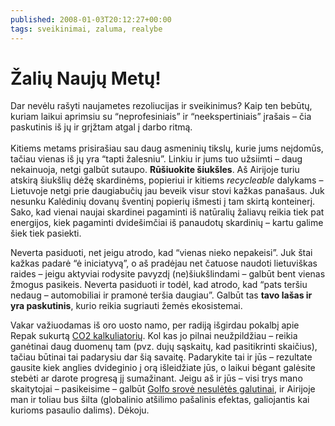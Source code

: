 ```yaml
---
published: 2008-01-03T20:12:27+00:00
tags: sveikinimai, zaluma, realybe
---
```


# Žalių Naujų Metų!

<p>Dar nevėlu rašyti naujametes rezoliucijas ir sveikinimus? Kaip ten bebūtų, kuriam laikui aprimsiu su “neprofesiniais” ir “neekspertiniais” įrašais – čia paskutinis iš jų ir grįžtam atgal į darbo ritmą.<br>
<span id="more-20"></span><br>
Kitiems metams prisirašiau sau daug asmeninių tikslų, kurie jums neįdomūs, tačiau vienas iš jų yra “tapti žalesniu”. Linkiu ir jums tuo užsiimti – daug nekainuoja, netgi galbūt sutaupo. <strong>Rūšiuokite šiukšles</strong>. Aš Airijoje turiu atskirą šiukšlių dėžę skardinėms, popieriui ir kitiems <i>recycleable</i> dalykams – Lietuvoje netgi prie daugiabučių jau beveik visur stovi kažkas panašaus. Juk nesunku Kalėdinių dovanų šventinį popierių išmesti į tam skirtą konteinerį. Sako, kad vienai naujai skardinei pagaminti iš natūralių žaliavų reikia tiek pat energijos, kiek pagaminti dvidešimčiai iš panaudotų skardinių – kartu galime šiek tiek pasiekti.</p>
<p>Neverta pasiduoti, net jeigu atrodo, kad “vienas nieko nepakeisi”. Juk štai kažkas padarė “ė iniciatyvą”, o aš pradėjau net čatuose naudoti lietuviškas raides – jeigu aktyviai rodysite pavyzdį (ne)šiukšlindami – galbūt bent vienas žmogus pasikeis. Neverta pasiduoti ir todėl, kad atrodo, kad “pats teršiu nedaug – automobiliai ir pramonė teršia daugiau”. Galbūt tas <strong>tavo lašas ir yra paskutinis</strong>, kurio reikia sugriauti žemės ekosistemai.</p>
<p>Vakar važiuodamas iš oro uosto namo, per radiją išgirdau pokalbį apie Repak sukurtą <a href="http://carboncalc.repak.ie/">CO2 kalkuliatorių</a>. Kol kas jo pilnai neužpildžiau – reikia ganėtinai daug duomenų tam (pvz. dujų sąskaitų, kad pasitikrinti skaičius), tačiau būtinai tai padarysiu dar šią savaitę. Padarykite tai ir jūs – rezultate gausite kiek anglies dvideginio į orą išleidžiate jūs, o laikui bėgant galėsite stebėti ar darote progresą jį sumažinant. Jeigu aš ir jūs – visi trys mano skaitytojai – pasikeisime – galbūt <a href="http://en.wikipedia.org/wiki/Shutdown_of_thermohaline_circulation">Golfo srovė nesulėtės galutinai</a>, ir Airijoje man ir toliau bus šilta (globalinio atšilimo pašalinis efektas, galiojantis kai kurioms pasaulio dalims). Dėkoju.</p>
